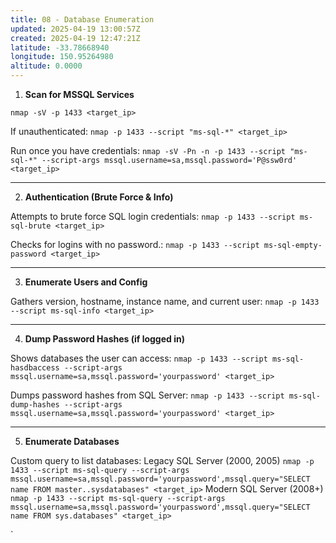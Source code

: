 ```yaml
---
title: 08 - Database Enumeration
updated: 2025-04-19 13:00:57Z
created: 2025-04-19 12:47:21Z
latitude: -33.78668940
longitude: 150.95264980
altitude: 0.0000
---
```


1. **Scan for MSSQL Services**

`nmap -sV -p 1433 <target_ip>`

If unauthenticated:
`nmap -p 1433 --script "ms-sql-*" <target_ip>`

Run once you have credentials:
`nmap -sV -Pn -n -p 1433 --script "ms-sql-*" --script-args mssql.username=sa,mssql.password='P@ssw0rd' <target_ip>`
***
2. **Authentication (Brute Force & Info)**

Attempts to brute force SQL login credentials:
`nmap -p 1433 --script ms-sql-brute <target_ip>`

Checks for logins with no password.:
`nmap -p 1433 --script ms-sql-empty-password <target_ip>`
***
3. **Enumerate Users and Config**

Gathers version, hostname, instance name, and current user:
`nmap -p 1433 --script ms-sql-info <target_ip>`
***
4. **Dump Password Hashes (if logged in)**

Shows databases the user can access:
`nmap -p 1433 --script ms-sql-hasdbaccess --script-args mssql.username=sa,mssql.password='yourpassword' <target_ip>`

Dumps password hashes from SQL Server:
`nmap -p 1433 --script ms-sql-dump-hashes --script-args mssql.username=sa,mssql.password='yourpassword' <target_ip>`
***
5. **Enumerate Databases**

Custom query to list databases:
Legacy SQL Server (2000, 2005)
`nmap -p 1433 --script ms-sql-query --script-args mssql.username=sa,mssql.password='yourpassword',mssql.query="SELECT name FROM master..sysdatabases" <target_ip>`
Modern SQL Server (2008+)
`nmap -p 1433 --script ms-sql-query --script-args mssql.username=sa,mssql.password='yourpassword',mssql.query="SELECT name FROM sys.databases" <target_ip>`

`

